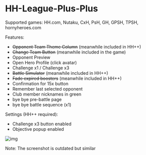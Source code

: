 # HH-League-Plus-Plus

Supported games: HH.com, Nutaku, CxH, PsH, GH, GPSH, TPSH, hornyheroes.com

Features:
- ~~Opponent Team Theme Column~~ (meanwhile included in HH++)
- ~~Change Team Button~~ (meanwhile included in the game)
- Opponent Preview
- Open Hero Profile (click avatar)
- Challenge x1 / Challenge x3
- ~~Battle Simulator~~ (meanwhile included in HH++)
- ~~Fade expired boosters~~ (meanwhile included in HH++)
- Confirmation for 15x button
- Remember last selected opponent
- Club member nicknames in green
- bye bye pre-battle page
- bye bye battle sequence (x1)

Settings (HH++ required):
- Challenge x3 button enabled
- Objective popup enabled

![img](https://github.com/HH-GAME-MM/HH-Leagues-Plus-Plus/assets/107755486/cd1ee67c-1f0f-4449-bbb9-f5c9c7a7dd02)

Note: The screenshot is outdated but similar
